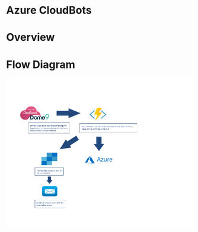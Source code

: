 # Azure CloudBots

# Overview

# Flow Diagram

![Flow Diagram](docs/pictures/Azure-CloudBots-Flow-Diagram.png)
